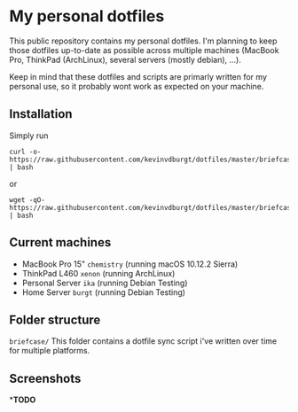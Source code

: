 # My personal dotfiles
This public repository contains my personal dotfiles. I'm planning to keep those dotfiles up-to-date as possible across multiple machines (MacBook Pro, ThinkPad (ArchLinux), several servers (mostly debian), ...).

Keep in mind that these dotfiles and scripts are primarly written for my personal use, so it probably wont work as expected on your machine.

## Installation
Simply run
```
curl -o- https://raw.githubusercontent.com/kevinvdburgt/dotfiles/master/briefcase/briefcase.sh | bash
```
or
```
wget -qO- https://raw.githubusercontent.com/kevinvdburgt/dotfiles/master/briefcase/briefcase.sh | bash
```

## Current machines
- MacBook Pro 15" `chemistry` (running macOS 10.12.2 Sierra)
- ThinkPad L460 `xenon` (running ArchLinux)
- Personal Server `ika` (running Debian Testing)
- Home Server `burgt` (running Debian Testing)

## Folder structure
`briefcase/` This folder contains a dotfile sync script i've written over time for multiple platforms.

## Screenshots
***TODO**

